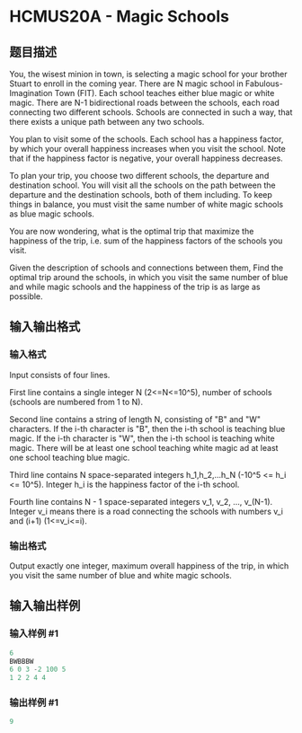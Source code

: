# HCMUS20A - Magic Schools

## 题目描述

You, the wisest minion in town, is selecting a magic school for your brother Stuart to enroll in the coming year. There are N magic school in Fabulous-Imagination Town (FIT). Each school teaches either blue magic or white magic. There are N-1 bidirectional roads between the schools, each road connecting two different schools. Schools are connected in such a way, that there exists a unique path between any two schools.

You plan to visit some of the schools. Each school has a happiness factor, by which your overall happiness increases when you visit the school. Note that if the happiness factor is negative, your overall happiness decreases.

To plan your trip, you choose two different schools, the departure and destination school. You will visit all the schools on the path between the departure and the destination schools, both of them including. To keep things in balance, you must visit the same number of white magic schools as blue magic schools.

You are now wondering, what is the optimal trip that maximize the happiness of the trip, i.e. sum of the happiness factors of the schools you visit.

Given the description of schools and connections between them, Find the optimal trip around the schools, in which you visit the same number of blue and while magic schools and the happiness of the trip is as large as possible.

## 输入输出格式

### 输入格式

Input consists of four lines.

First line contains a single integer N (2<=N<=10^5), number of schools (schools are numbered from 1 to N).

Second line contains a string of length N, consisting of "B" and "W" characters. If the i-th character is "B", then the i-th school is teaching blue magic. If the i-th character is "W", then the i-th school is teaching white magic. There will be at least one school teaching white magic ad at least one school teaching blue magic.

Third line contains N space-separated integers h\_1,h\_2,...h\_N (-10^5 <= h\_i <= 10^5). Integer h\_i is the happiness factor of the i-th school.

Fourth line contains N - 1 space-separated integers v\_1, v\_2, ..., v\_(N-1). Integer v\_i means there is a road connecting the schools with numbers v\_i and (i+1) (1<=v\_i<=i).

### 输出格式

Output exactly one integer, maximum overall happiness of the trip, in which you visit the same number of blue and white magic schools.

## 输入输出样例

### 输入样例 #1

```cpp
6
BWBBBW
6 0 3 -2 100 5
1 2 2 4 4
```


### 输出样例 #1

```cpp
9
```


